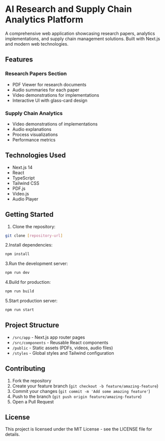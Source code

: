 # AI Research and Supply Chain Analytics Platform

A comprehensive web application showcasing research papers, analytics implementations, and supply chain management solutions. Built with Next.js and modern web technologies.

## Features

### Research Papers Section

- PDF Viewer for research documents
- Audio summaries for each paper
- Video demonstrations for implementations
- Interactive UI with glass-card design

### Supply Chain Analytics

- Video demonstrations of implementations
- Audio explanations
- Process visualizations
- Performance metrics

## Technologies Used

- Next.js 14
- React
- TypeScript
- Tailwind CSS
- PDF.js
- Video.js
- Audio Player

## Getting Started

1. Clone the repository:

```bash
git clone [repository-url]

```

2.Install dependencies:

```bash
npm install

```

3.Run the development server:

```bash
npm run dev
```

4.Build for production:

```bash
npm run build
```

5.Start production server:

```bash
npm run start
```

## Project Structure

- `/src/app` - Next.js app router pages
- `/src/components` - Reusable React components
- `/public` - Static assets (PDFs, videos, audio files)
- `/styles` - Global styles and Tailwind configuration

## Contributing

1. Fork the repository
2. Create your feature branch (`git checkout -b feature/amazing-feature`)
3. Commit your changes (`git commit -m 'Add some amazing feature'`)
4. Push to the branch (`git push origin feature/amazing-feature`)
5. Open a Pull Request

## License

This project is licensed under the MIT License - see the LICENSE file for details.